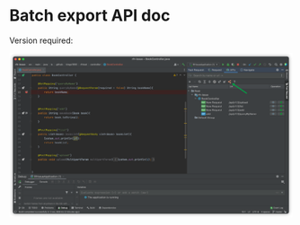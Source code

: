# Batch export API doc
Version required:<Badge text="2022.2.2" />

![batchExportApiDoc](../../../.vuepress/public/img/2022.2.2/batchExportApiDoc.png)
